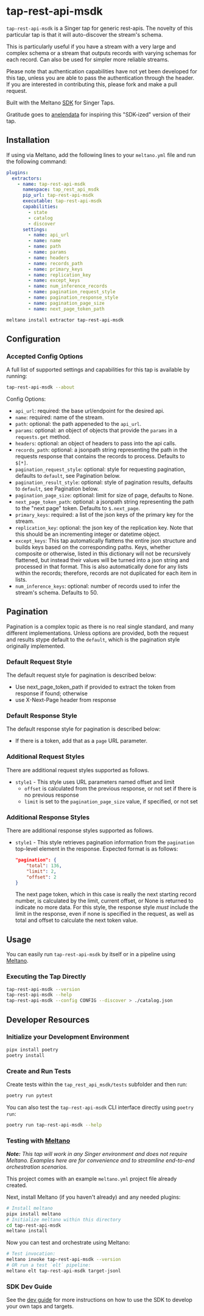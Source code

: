 # tap-rest-api-msdk

`tap-rest-api-msdk` is a Singer tap for generic rest-apis. The novelty of this particular tap
is that it will auto-discover the stream's schema.

This is particularly useful if you have a stream with a very large and complex schema or
a stream that outputs records with varying schemas for each record. Can also be used for
simpler more reliable streams.

Please note that authentication capabilities have not yet been developed for this tap,
unless you are able to pass the authentication through the header.
If you are interested in contributing this, please fork and make a pull request.

Built with the Meltano [SDK](https://gitlab.com/meltano/sdk) for Singer Taps.

Gratitude goes to [anelendata](https://github.com/anelendata/tap-rest-api) for inspiring this "SDK-ized" version of their tap.

## Installation
If using via Meltano, add the following lines to your `meltano.yml` file and run the following command:

```yaml
plugins:
  extractors:
    - name: tap-rest-api-msdk
      namespace: tap_rest_api_msdk
      pip_url: tap-rest-api-msdk
      executable: tap-rest-api-msdk
      capabilities:
        - state
        - catalog
        - discover
      settings:
        - name: api_url
        - name: name
        - name: path
        - name: params
        - name: headers
        - name: records_path
        - name: primary_keys
        - name: replication_key
        - name: except_keys
        - name: num_inference_records
        - name: pagination_request_style
        - name: pagination_response_style
        - name: pagination_page_size
        - name: next_page_token_path
```

```bash
meltano install extractor tap-rest-api-msdk
```

## Configuration

### Accepted Config Options


A full list of supported settings and capabilities for this
tap is available by running:

```bash
tap-rest-api-msdk --about
```

Config Options:
- `api_url`: required: the base url/endpoint for the desired api.
- `name`: required: name of the stream.
- `path`: optional: the path appeneded to the `api_url`.
- `params`: optional: an object of objects that provide the `params` in a `requests.get` method.
- `headers`: optional: an object of headers to pass into the api calls.
- `records_path`: optional: a jsonpath string representing the path in the requests response that contains the records to process. Defaults to `$[*]`.
- `pagination_request_style`: optional: style for requesting pagination, defaults to `default`, see Pagination below.
- `pagination_result_style`: optional: style of pagination results, defaults to `default`, see Pagination below.
- `pagination_page_size`: optional: limit for size of page, defaults to None.
- `next_page_token_path`: optional: a jsonpath string representing the path to the "next page" token. Defaults to `$.next_page`.
- `primary_keys`: required: a list of the json keys of the primary key for the stream.
- `replication_key`: optional: the json key of the replication key. Note that this should be an incrementing integer or datetime object.
- `except_keys`: This tap automatically flattens the entire json structure and builds keys based on the corresponding paths.
  Keys, whether composite or otherwise, listed in this dictionary will not be recursively flattened, but instead their values will be
  turned into a json string and processed in that format. This is also automatically done for any lists within the records; therefore,
  records are not duplicated for each item in lists.
- `num_inference_keys`: optional: number of records used to infer the stream's schema. Defaults to 50.

## Pagination

Pagination is a complex topic as there is no real single standard, and many different implementations.  Unless options are provided, both the request and results stype default to the `default`, which is the pagination style originally implemented.
### Default Request Style
The default request style for pagination is described below:
- Use next_page_token_path if provided to extract the token from response if found; otherwise
- use X-Next-Page header from response

### Default Response Style
The default response style for pagination is described below:
- If there is a token, add that as a `page` URL parameter.

### Additional Request Styles
There are additional request styles supported as follows.
- `style1` - This style uses URL parameters named offset and limit
  - `offset` is calculated from the previous response, or not set if there is no previous response
  - `limit` is set to the `pagination_page_size` value, if specified, or not set

### Additional Response Styles
There are additional response styles supported as follows.
- `style1` - This style retrieves pagination information from the `pagination` top-level element in the response.  Expected format is as follows:
    ```json
    "pagination": {
        "total": 136,
        "limit": 2,
        "offset": 2
    }
    ```
  The next page token, which in this case is really the next starting record number, is calculated by the limit, current offset, or None is returned to indicate no more data.  For this style, the response style _must_ include the limit in the response, even if none is specified in the request, as well as total and offset to calculate the next token value.

## Usage

You can easily run `tap-rest-api-msdk` by itself or in a pipeline using [Meltano](www.meltano.com).

### Executing the Tap Directly

```bash
tap-rest-api-msdk --version
tap-rest-api-msdk --help
tap-rest-api-msdk --config CONFIG --discover > ./catalog.json
```

## Developer Resources

### Initialize your Development Environment

```bash
pipx install poetry
poetry install
```

### Create and Run Tests

Create tests within the `tap_rest_api_msdk/tests` subfolder and
then run:

```bash
poetry run pytest
```

You can also test the `tap-rest-api-msdk` CLI interface directly using `poetry run`:

```bash
poetry run tap-rest-api-msdk --help
```

### Testing with [Meltano](https://www.meltano.com)

_**Note:** This tap will work in any Singer environment and does not require Meltano.
Examples here are for convenience and to streamline end-to-end orchestration scenarios._

This project comes with an example `meltano.yml` project file already created.

Next, install Meltano (if you haven't already) and any needed plugins:

```bash
# Install meltano
pipx install meltano
# Initialize meltano within this directory
cd tap-rest-api-msdk
meltano install
```

Now you can test and orchestrate using Meltano:

```bash
# Test invocation:
meltano invoke tap-rest-api-msdk --version
# OR run a test `elt` pipeline:
meltano elt tap-rest-api-msdk target-jsonl
```

### SDK Dev Guide

See the [dev guide](https://sdk.meltano.com/en/latest/dev_guide.html) for more instructions on how to use the SDK to
develop your own taps and targets.
